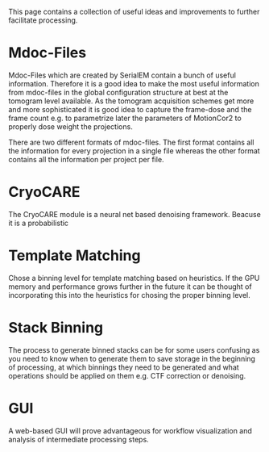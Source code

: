 This page contains a collection of useful ideas and improvements to further facilitate processing.

# Mdoc-Files

Mdoc-Files which are created by SerialEM contain a bunch of useful information. Therefore it is a good idea to make the most useful information from mdoc-files in the global configuration structure at best at the tomogram level available. As the tomogram acquisition schemes get more and more sophisticated it is good idea to capture the frame-dose and the frame count e.g. to parametrize later the parameters of MotionCor2 to properly dose weight the projections.

There are two different formats of mdoc-files. The first format contains all the information for every projection in a single file whereas the other format contains all the information per project per file.

# CryoCARE

The CryoCARE module is a neural net based denoising framework. Beacuse it is a probabilistic

# Template Matching

Chose a binning level for template matching based on heuristics. If the GPU memory and performance grows further in the future it can be thought of incorporating this into the heuristics for chosing the proper binning level.

# Stack Binning

The process to generate binned stacks can be for some users confusing as you need to know when to generate them to save storage in the beginning of processing, at which binnings they need to be generated and what operations should be applied on them e.g. CTF correction or denoising.

# GUI

A web-based GUI will prove advantageous for workflow visualization and analysis of intermediate processing steps.